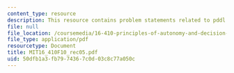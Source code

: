 ```yaml
---
content_type: resource
description: This resource contains problem statements related to pddl and plan graph.
file: null
file_location: /coursemedia/16-410-principles-of-autonomy-and-decision-making-fall-2010/50dfb1a3fb7974367c0d03c8c77a050c_MIT16_410F10_rec05.pdf
file_type: application/pdf
resourcetype: Document
title: MIT16_410F10_rec05.pdf
uid: 50dfb1a3-fb79-7436-7c0d-03c8c77a050c
---
```


